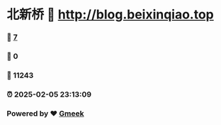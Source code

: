 # 北新桥 :link: http://blog.beixinqiao.top 
### :page_facing_up: [7](http://blog.beixinqiao.top/tag.html) 
### :speech_balloon: 0 
### :hibiscus: 11243 
### :alarm_clock: 2025-02-05 23:13:09 
### Powered by :heart: [Gmeek](https://github.com/Meekdai/Gmeek)
